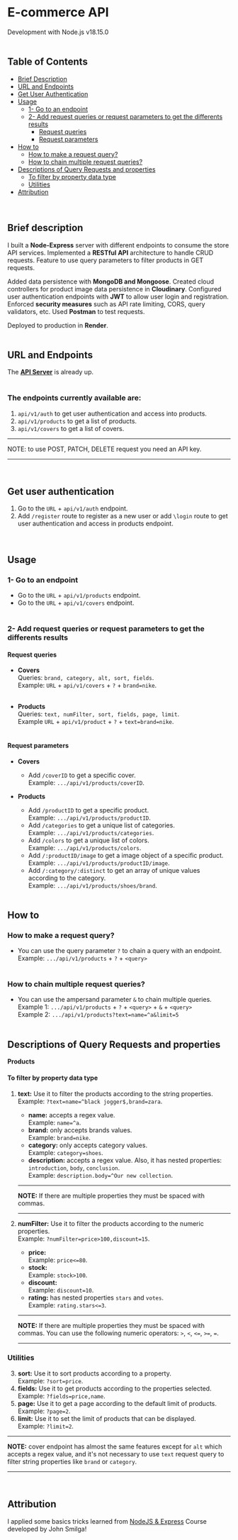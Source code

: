 # E-commerce API

Development with Node.js v18.15.0<br/><br/>

## Table of Contents

- [Brief Description](#brief-description)
- [URL and Endpoints](#url-and-endpoints)
- [Get User Authentication](#get-user-authentication)
- [Usage](#usage)
  - [1- Go to an endpoint](#1--go-to-an-endpoint)
  - [2- Add request queries or request parameters to get the differents results](#2--add-request-queries-or-request-parameters-to-get-the-differents-results)
    - [Request queries](#request-queries)
    - [Request parameters](#request-parameters)
- [How to](#how-to)
  - [How to make a request query?](#how-to-make-a-request-query)
  - [How to chain multiple request queries?](#how-to-chain-multiple-request-queries)
- [Descriptions of Query Requests and properties](#descriptions-of-query-requests-and-properties)
  - [To filter by property data type](#to-filter-by-property-data-type)
  - [Utilities](#utilities)
- [Attribution](#attribution)
<br/>

## Brief description

I built a __Node-Express__ server with different endpoints to consume the store API services.
Implemented a __RESTful API__ architecture to handle CRUD requests. Feature to use query parameters to filter products in GET requests.

Added data persistence with __MongoDB and Mongoose__. Created cloud controllers for product image data persistence in __Cloudinary__. Configured user authentication endpoints with __JWT__ to allow user login and registration. Enforced __security measures__ such as API rate limiting, CORS, query validators, etc.
Used __Postman__ to test requests.

Deployed to production in __Render__.
<br/><br/>


## URL and Endpoints
The [__API Server__][0] is already up.
<br/><br/>


### The endpoints currently available are:
1. `api/v1/auth` to get user authentication and access into products.
2. `api/v1/products` to get a list of products.
3. `api/v1/covers` to get a list of covers.
___
NOTE: to use POST, PATCH, DELETE request you need an API key.
___
<br/>

## Get user authentication
1. Go to the `URL` + `api/v1/auth` endpoint.
2. Add `/register` route to register as a new user or add `\login` route to get user authentication and access in products endpoint.
<br/>

## Usage

### 1- Go to an endpoint
* Go to the `URL` + `api/v1/products` endpoint.<br/>
* Go to the `URL` + `api/v1/covers` endpoint.<br/><br/>

### 2- Add request queries or request parameters to get the differents results

#### Request queries
  * __Covers__<br/>
    Queries: `brand, category, alt, sort, fields`.<br/>
    Example: `URL` + `api/v1/covers` + `?` + `brand=nike`.<br/><br/>

  * __Products__<br/>
    Queries: `text, numFilter, sort, fields, page, limit`.<br/>
    Example `URL` + `api/v1/product` + `?` + `text=brand=nike`.<br/><br/>


#### Request parameters
  * __Covers__<br/>
    * Add `/coverID` to get a specific cover.<br/>
      Example: `.../api/v1/products/coverID`.

  * __Products__<br/>
    * Add `/productID` to get a specific product.<br/>
      Example: `.../api/v1/products/productID`.
    * Add `/categories` to get a unique list of categories.<br/>
      Example: `.../api/v1/products/categories`.
    * Add `/colors` to get a unique list of colors.<br/>
      Example: `.../api/v1/products/colors`.
    * Add `/:productID/image` to get a image object of a specific product.<br/>
      Example: `.../api/v1/products/productID/image`.
    * Add `/:category/:distinct` to get an array of unique values according to the category.<br/>
      Example: `.../api/v1/products/shoes/brand`.<br/><br/>



## How to
### How to make a request query?
  * You can use the query parameter `?` to chain a query with an endpoint.<br/>
    Example:  `.../api/v1/products` + `?` + `<query>`<br/><br/>

### How to chain multiple request queries?
  * You can use the ampersand parameter `&` to chain multiple queries.<br/>
    Example 1: `.../api/v1/products` + `?` + `<query>` + `&` + `<query>`<br/>
    Example 2: `.../api/v1/products?text=name=^a&limit=5`<br/><br/>


## Descriptions of Query Requests and properties

**Products**

#### To filter by property data type
1. __text:__ Use it to filter the products according to the string properties.<br/>
   Example: `?text=name=^black jogger$,brand=zara`.
    * __name:__ accepts a regex value.<br/>
      Example: `name=^a`.
    * __brand:__  only accepts brands values.<br/>
      Example: `brand=nike`.
    * __category:__ only accepts category values.<br/>
      Example: `category=shoes`.
    * __description:__ accepts a regex value. Also, it has nested properties: `introduction`, `body`, `conclusion`.<br/>
      Example: `description.body=^Our new collection`.
   ___
   __NOTE:__ If there are multiple properties they must be spaced with commas.
   ___

2. __numFilter:__ Use it to filter the products according to the numeric properties.<br/>
   Example: `?numFilter=price>100,discount=15`.
    * __price:__<br/>
      Example: `price<=80`.
    * __stock:__<br/>
      Example: `stock>100`.
    * __discount:__<br/>
      Example: `discount=10`.
    * __rating:__ has nested properties `stars` and `votes`.<br/>
      Example: `rating.stars<=3`.
   ___
   __NOTE:__ If there are multiple properties they must be spaced with commas. You can use the following numeric operators: `>`, `<`, `<=`, `>=`, `=`.
   ___


### Utilities
3. __sort:__ Use it to sort products according to a property.<br/>
   Example: `?sort=price`.
4. __fields:__ Use it to get products according to the properties selected.<br/>
   Example: `?fields=price,name`.
5. __page:__ Use it to get a page according to the default limit of products.<br/>
   Example: `?page=2`.
6. __limit:__ Use it to set the limit of products that can be displayed.<br/>
   Example: `?limit=2`.

___
__NOTE:__ cover endpoint has almost the same features except for `alt` which accepts a regex value, and it's not necessary to use `text` request query to filter string properties like `brand` or `category`.
___

<br/>

## Attribution
I applied some basics tricks learned from [NodeJS & Express][1] Course developed by John Smilga!

[0]: https://e-commerce-store-api.onrender.com/
[1]: https://www.youtube.com/watch?v=qwfE7fSVaZM
